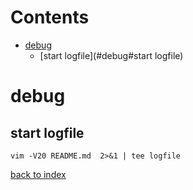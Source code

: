 # Contents

- [debug](#debug)
    - [start logfile](#debug#start logfile)

# debug
## start logfile
```brush: bash
vim -V20 README.md  2>&1 | tee logfile
```

[back to index](index.md)
